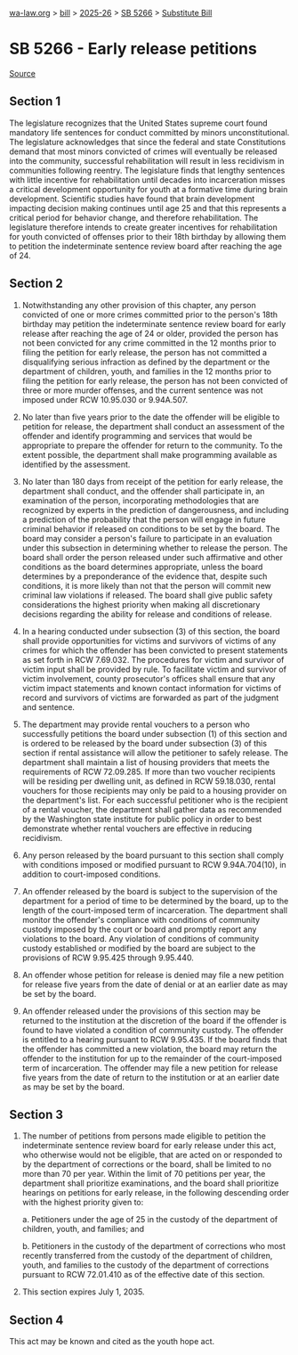 [wa-law.org](/) > [bill](/bill/) > [2025-26](/bill/2025-26/) > [SB 5266](/bill/2025-26/sb/5266/) > [Substitute Bill](/bill/2025-26/sb/5266/S/)

# SB 5266 - Early release petitions

[Source](http://lawfilesext.leg.wa.gov/biennium/2025-26/Pdf/Bills/Senate%20Bills/5266-S.pdf)

## Section 1
The legislature recognizes that the United States supreme court found mandatory life sentences for conduct committed by minors unconstitutional. The legislature acknowledges that since the federal and state Constitutions demand that most minors convicted of crimes will eventually be released into the community, successful rehabilitation will result in less recidivism in communities following reentry. The legislature finds that lengthy sentences with little incentive for rehabilitation until decades into incarceration misses a critical development opportunity for youth at a formative time during brain development. Scientific studies have found that brain development impacting decision making continues until age 25 and that this represents a critical period for behavior change, and therefore rehabilitation. The legislature therefore intends to create greater incentives for rehabilitation for youth convicted of offenses prior to their 18th birthday by allowing them to petition the indeterminate sentence review board after reaching the age of 24.

## Section 2
1. Notwithstanding any other provision of this chapter, any person convicted of one or more crimes committed prior to the person's 18th birthday may petition the indeterminate sentence review board for early release after reaching the age of 24 or older, provided the person has not been convicted for any crime committed in the 12 months prior to filing the petition for early release, the person has not committed a disqualifying serious infraction as defined by the department or the department of children, youth, and families in the 12 months prior to filing the petition for early release, the person has not been convicted of three or more murder offenses, and the current sentence was not imposed under RCW 10.95.030 or 9.94A.507.

2. No later than five years prior to the date the offender will be eligible to petition for release, the department shall conduct an assessment of the offender and identify programming and services that would be appropriate to prepare the offender for return to the community. To the extent possible, the department shall make programming available as identified by the assessment.

3. No later than 180 days from receipt of the petition for early release, the department shall conduct, and the offender shall participate in, an examination of the person, incorporating methodologies that are recognized by experts in the prediction of dangerousness, and including a prediction of the probability that the person will engage in future criminal behavior if released on conditions to be set by the board. The board may consider a person's failure to participate in an evaluation under this subsection in determining whether to release the person. The board shall order the person released under such affirmative and other conditions as the board determines appropriate, unless the board determines by a preponderance of the evidence that, despite such conditions, it is more likely than not that the person will commit new criminal law violations if released. The board shall give public safety considerations the highest priority when making all discretionary decisions regarding the ability for release and conditions of release.

4. In a hearing conducted under subsection (3) of this section, the board shall provide opportunities for victims and survivors of victims of any crimes for which the offender has been convicted to present statements as set forth in RCW 7.69.032. The procedures for victim and survivor of victim input shall be provided by rule. To facilitate victim and survivor of victim involvement, county prosecutor's offices shall ensure that any victim impact statements and known contact information for victims of record and survivors of victims are forwarded as part of the judgment and sentence.

5. The department may provide rental vouchers to a person who successfully petitions the board under subsection (1) of this section and is ordered to be released by the board under subsection (3) of this section if rental assistance will allow the petitioner to safely release. The department shall maintain a list of housing providers that meets the requirements of RCW 72.09.285. If more than two voucher recipients will be residing per dwelling unit, as defined in RCW 59.18.030, rental vouchers for those recipients may only be paid to a housing provider on the department's list. For each successful petitioner who is the recipient of a rental voucher, the department shall gather data as recommended by the Washington state institute for public policy in order to best demonstrate whether rental vouchers are effective in reducing recidivism.

6. Any person released by the board pursuant to this section shall comply with conditions imposed or modified pursuant to RCW 9.94A.704(10), in addition to court-imposed conditions.

7. An offender released by the board is subject to the supervision of the department for a period of time to be determined by the board, up to the length of the court-imposed term of incarceration. The department shall monitor the offender's compliance with conditions of community custody imposed by the court or board and promptly report any violations to the board. Any violation of conditions of community custody established or modified by the board are subject to the provisions of RCW 9.95.425 through 9.95.440.

8. An offender whose petition for release is denied may file a new petition for release five years from the date of denial or at an earlier date as may be set by the board.

9. An offender released under the provisions of this section may be returned to the institution at the discretion of the board if the offender is found to have violated a condition of community custody. The offender is entitled to a hearing pursuant to RCW 9.95.435. If the board finds that the offender has committed a new violation, the board may return the offender to the institution for up to the remainder of the court-imposed term of incarceration. The offender may file a new petition for release five years from the date of return to the institution or at an earlier date as may be set by the board.

## Section 3
1. The number of petitions from persons made eligible to petition the indeterminate sentence review board for early release under this act, who otherwise would not be eligible, that are acted on or responded to by the department of corrections or the board, shall be limited to no more than 70 per year. Within the limit of 70 petitions per year, the department shall prioritize examinations, and the board shall prioritize hearings on petitions for early release, in the following descending order with the highest priority given to:

    a. Petitioners under the age of 25 in the custody of the department of children, youth, and families; and

    b. Petitioners in the custody of the department of corrections who most recently transferred from the custody of the department of children, youth, and families to the custody of the department of corrections pursuant to RCW 72.01.410 as of the effective date of this section.

2. This section expires July 1, 2035.

## Section 4
This act may be known and cited as the youth hope act.
